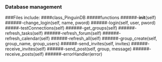 ### Database management

###Files include:
####class_PinguinDB
#####functions
######-__init__(self)
######-change_login(self, name, pword)
######-login(self, user, pword)
#####-testConnections(self)
######-get_groups(self)
######-refresh_tasks(self)
######-refresh_forum(self)
######-refresh_calendar(self)
######-refresh_all(self)
######-group_create(self, group_name, group_users)
######-send_invites(self, invites)
######-receive_invites(self)
######-send_post(self, group, message)
######-receive_posts(self)
######-errorHandler(error)
